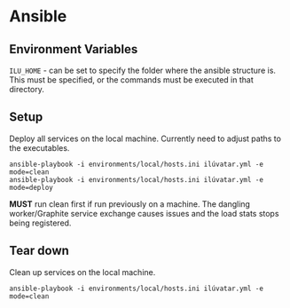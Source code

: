 # Ansible

## Environment Variables

`ILU_HOME` - can be set to specify the folder where the ansible structure is.
This must be specified, or the commands must be executed in that directory.

## Setup

Deploy all services on the local machine. 
Currently need to adjust paths to the executables.

```
ansible-playbook -i environments/local/hosts.ini ilúvatar.yml -e mode=clean
ansible-playbook -i environments/local/hosts.ini ilúvatar.yml -e mode=deploy
```

**MUST** run clean first if run previously on a machine.
The dangling worker/Graphite service exchange causes issues and the load stats stops being registered.

## Tear down

Clean up services on the local machine. 
```
ansible-playbook -i environments/local/hosts.ini ilúvatar.yml -e mode=clean
```
